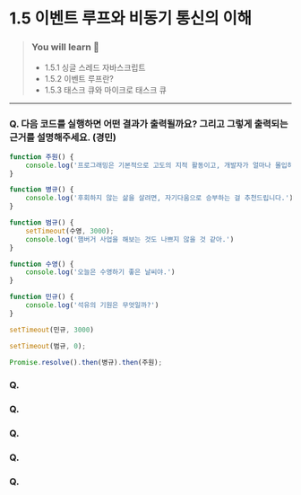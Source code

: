 # 1.5 이벤트 루프와 비동기 통신의 이해

> ### You will learn 🤔
>- 1.5.1 싱글 스레드 자바스크립트
>- 1.5.2 이벤트 루프란?
>- 1.5.3 태스크 큐와 마이크로 태스크 큐

---

### Q. 다음 코드를 실행하면 어떤 결과가 출력될까요? 그리고 그렇게 출력되는 근거를 설명해주세요. (경민)
```javascript
function 주원() {
    console.log('프로그래밍은 기본적으로 고도의 지적 활동이고, 개발자가 얼마나 몰입하느냐에 따라 성과가 천차만별입니다.')
}

function 병규() {
    console.log('후회하지 않는 삶을 살려면, 자기다움으로 승부하는 걸 추천드립니다.')
}

function 범규() {
    setTimeout(수영, 3000);
    console.log('햄버거 사업을 해보는 것도 나쁘지 않을 것 같아.')
}

function 수영() {
    console.log('오늘은 수영하기 좋은 날씨야.')
}

function 민규() {
    console.log('석유의 기원은 무엇일까?')
}

setTimeout(민규, 3000)

setTimeout(범규, 0);

Promise.resolve().then(병규).then(주원);
```
### Q.
### Q.
### Q. 
### Q. 
### Q. 
